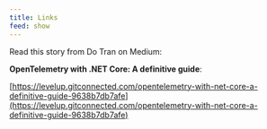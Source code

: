 ```yaml
---
title: Links
feed: show
---
```


Read this story from Do Tran on Medium:

**OpenTelemetry with .NET Core: A definitive guide**:

[https://levelup.gitconnected.com/opentelemetry-with-net-core-a-definitive-guide-9638b7db7afe](https://levelup.gitconnected.com/opentelemetry-with-net-core-a-definitive-guide-9638b7db7afe)
